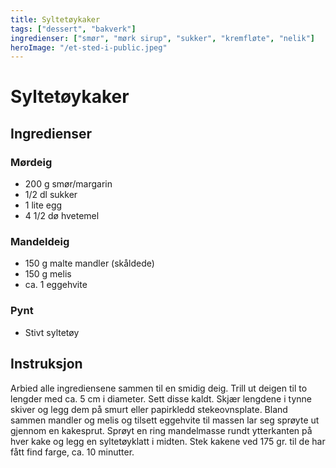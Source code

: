 ```yaml
---
title: Syltetøykaker
tags: ["dessert", "bakverk"]
ingredienser: ["smør", "mørk sirup", "sukker", "kremfløte", "nelik"]
heroImage: "/et-sted-i-public.jpeg"
---
```


# Syltetøykaker

## Ingredienser

### Mørdeig

- 200 g smør/margarin
- 1/2 dl sukker
- 1 lite egg
- 4 1/2 dø hvetemel

### Mandeldeig

- 150 g malte mandler (skåldede)
- 150 g melis
- ca. 1 eggehvite

### Pynt

- Stivt syltetøy

## Instruksjon

Arbied alle ingrediensene sammen til en smidig deig. Trill ut deigen til to lengder med ca. 5 cm i diameter. Sett disse kaldt. Skjær lengdene i tynne skiver og legg dem på smurt eller papirkledd stekeovnsplate. Bland sammen mandler og melis og tilsett eggehvite til massen lar seg sprøyte ut gjennom en kakesprut. Sprøyt en ring mandelmasse rundt ytterkanten på hver kake og legg en syltetøyklatt i midten. Stek kakene ved 175 gr. til de har fått find farge, ca. 10 minutter.
